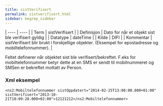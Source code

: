 ```yaml
---
title: sistVerifisert
permalink: sistverifisert.html
sidebar: begrep_sidebar
---
```


| ---- | ---- |
| Term | sistVerifisert |
| Definisjon | Dato for når et objekt sist ble verifisert gyldig |
| Datatype | dateTime |
| Kilde | DIFI |
| Kommentar | sistVerifisert blir brukt i forskjellige objekter. (Eksempel for epostadresse og mobiltelefonnummer). | 

Feltet definerer når objektet sist ble verifisert/bekreftet. F.eks for mobiltelefonnummer betyr dette at en SMS er sendt til mobilnummeret og SMSen er bekreftet mottatt av Person.

### Xml eksempel

```
<ns2:Mobiltelefonnummer sistOppdatert="2014-02-25T13:08:00.000+01:00" sistVerifisert="2013-10-21T10:09:28.000+02:00">12121212</ns2:Mobiltelefonnummer>
```


